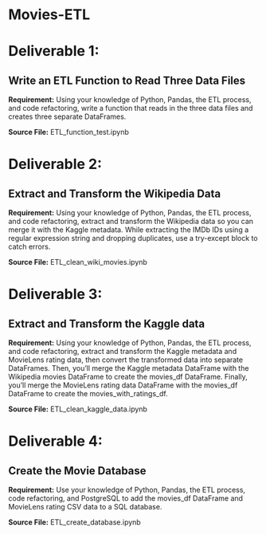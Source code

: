 # Movies-ETL

# Deliverable 1:

## Write an ETL Function to Read Three Data Files

**Requirement:**
Using your knowledge of Python, Pandas, the ETL process, and code refactoring, write a function that reads in the three data files and creates three separate DataFrames.

**Source File:**
ETL\_function\_test.ipynb

# Deliverable 2:
## Extract and Transform the Wikipedia Data

**Requirement:**
Using your knowledge of Python, Pandas, the ETL process, and code refactoring, extract and transform the Wikipedia data so you can merge it with the Kaggle metadata. While extracting the IMDb IDs using a regular expression string and dropping duplicates, use a try-except block to catch errors.

**Source File:**
ETL\_clean_wiki\_movies.ipynb


# Deliverable 3:
## Extract and Transform the Kaggle data

**Requirement:**
Using your knowledge of Python, Pandas, the ETL process, and code refactoring, extract and transform the Kaggle metadata and MovieLens rating data, then convert the transformed data into separate DataFrames. Then, you’ll merge the Kaggle metadata DataFrame with the Wikipedia movies DataFrame to create the movies_df DataFrame. Finally, you’ll merge the MovieLens rating data DataFrame with the movies_df DataFrame to create the movies_with_ratings_df.

**Source File:**
ETL\_clean\_kaggle\_data.ipynb

# Deliverable 4:
## Create the Movie Database

**Requirement:** Use your knowledge of Python, Pandas, the ETL process, code refactoring, and PostgreSQL to add the movies_df DataFrame and MovieLens rating CSV data to a SQL database.

**Source File:** 
ETL\_create\_database.ipynb
